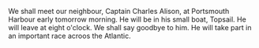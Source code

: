 We shall meet our neighbour, Captain Charles Alison, at Portsmouth Harbour
early tomorrow morning. He will be in his small boat, Topsail. He will leave
at eight o'clock. We shall say goodbye to him. 
He will take part in an important race acroos the Atlantic.
